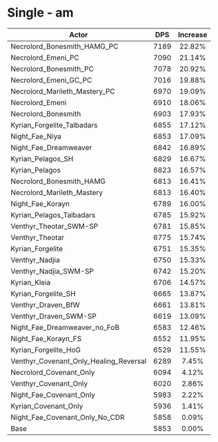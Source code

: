 # Single - am
| Actor | DPS | Increase |
|---|:---:|:---:|
|Necrolord_Bonesmith_HAMG_PC|7189|22.82%|
|Necrolord_Emeni_PC|7090|21.14%|
|Necrolord_Bonesmith_PC|7078|20.92%|
|Necrolord_Emeni_GC_PC|7016|19.88%|
|Necrolord_Marileth_Mastery_PC|6970|19.09%|
|Necrolord_Emeni|6910|18.06%|
|Necrolord_Bonesmith|6903|17.93%|
|Kyrian_Forgelite_Talbadars|6855|17.12%|
|Night_Fae_Niya|6853|17.09%|
|Night_Fae_Dreamweaver|6842|16.89%|
|Kyrian_Pelagos_SH|6829|16.67%|
|Kyrian_Pelagos|6823|16.57%|
|Necrolord_Bonesmith_HAMG|6813|16.41%|
|Necrolord_Marileth_Mastery|6813|16.40%|
|Night_Fae_Korayn|6789|16.00%|
|Kyrian_Pelagos_Talbadars|6785|15.92%|
|Venthyr_Theotar_SWM-SP|6781|15.85%|
|Venthyr_Theotar|6775|15.74%|
|Kyrian_Forgelite|6751|15.35%|
|Venthyr_Nadjia|6750|15.33%|
|Venthyr_Nadjia_SWM-SP|6742|15.20%|
|Kyrian_Kleia|6706|14.57%|
|Kyrian_Forgelite_SH|6665|13.87%|
|Venthyr_Draven_BfW|6661|13.81%|
|Venthyr_Draven_SWM-SP|6619|13.09%|
|Night_Fae_Dreamweaver_no_FoB|6583|12.46%|
|Night_Fae_Korayn_FS|6552|11.95%|
|Kyrian_Forgelite_HoG|6529|11.55%|
|Venthyr_Covenant_Only_Healing_Reversal|6289|7.45%|
|Necrolord_Covenant_Only|6094|4.12%|
|Venthyr_Covenant_Only|6020|2.86%|
|Night_Fae_Covenant_Only|5983|2.22%|
|Kyrian_Covenant_Only|5936|1.41%|
|Night_Fae_Covenant_Only_No_CDR|5858|0.09%|
|Base|5853|0.00%|
